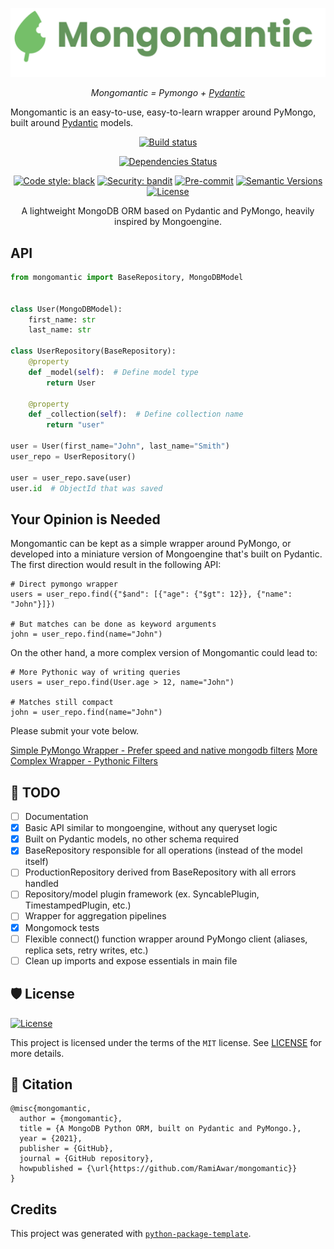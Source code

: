 ![Logo](https://github.com/RamiAwar/mongomantic/blob/main/docs/assets/text_logo.png)

<p align="center">
    <em>Mongomantic = Pymongo + <a href="https://pydantic-docs.helpmanual.io/">Pydantic</a></em>
</p>
<p>Mongomantic is an easy-to-use, easy-to-learn wrapper around PyMongo, built around <a href="https://pydantic-docs.helpmanual.io/">Pydantic</a> models.</p>

<div align="center">

[![Build status](https://github.com/RamiAwar/mongomantic/workflows/build/badge.svg?branch=main&event=push)](https://github.com/RamiAwar/mongomantic/actions?query=workflow%3Abuild)

<!-- [![Python Version](https://img.shields.io/pypi/pyversions/mongomantic.svg)](https://pypi.org/project/mongomantic/)-->

[![Dependencies Status](https://img.shields.io/badge/dependencies-up%20to%20date-brightgreen.svg)](https://github.com/RamiAwar/mongomantic/pulls?utf8=%E2%9C%93&q=is%3Apr%20author%3Aapp%2Fdependabot)

[![Code style: black](https://img.shields.io/badge/code%20style-black-000000.svg)](https://github.com/psf/black)
[![Security: bandit](https://img.shields.io/badge/security-bandit-green.svg)](https://github.com/PyCQA/bandit)
[![Pre-commit](https://img.shields.io/badge/pre--commit-enabled-brightgreen?logo=pre-commit&logoColor=white)](https://github.com/RamiAwar/mongomantic/blob/master/.pre-commit-config.yaml)
[![Semantic Versions](https://img.shields.io/badge/%F0%9F%9A%80-semantic%20versions-informational.svg)](https://github.com/RamiAwar/mongomantic/releases)
[![License](https://img.shields.io/github/license/RamiAwar/mongomantic)](https://github.com/RamiAwar/mongomantic/blob/main/LICENSE)

A lightweight MongoDB ORM based on Pydantic and PyMongo, heavily inspired by Mongoengine.

</div>

## API

```python
from mongomantic import BaseRepository, MongoDBModel


class User(MongoDBModel):
    first_name: str
    last_name: str

class UserRepository(BaseRepository):
    @property
    def _model(self):  # Define model type
        return User

    @property
    def _collection(self):  # Define collection name
        return "user"

user = User(first_name="John", last_name="Smith")
user_repo = UserRepository()

user = user_repo.save(user)
user.id  # ObjectId that was saved

```

## Your Opinion is Needed

Mongomantic can be kept as a simple wrapper around PyMongo, or developed into a miniature version of Mongoengine that's built on Pydantic.
The first direction would result in the following API:

```
# Direct pymongo wrapper
users = user_repo.find({"$and": [{"age": {"$gt": 12}}, {"name": "John"}]})

# But matches can be done as keyword arguments
john = user_repo.find(name="John")
```

On the other hand, a more complex version of Mongomantic could lead to:

```
# More Pythonic way of writing queries
users = user_repo.find(User.age > 12, name="John")

# Matches still compact
john = user_repo.find(name="John")
```

Please submit your vote below.

<p><a href="https://api.gh-polls.com/poll/01F2Y55FJSGXFMJW97Z143C6E0/Simple%20PyMongo%20Wrapper%20-%20Prefer%20speed%20and%20native%20mongodb%20filters/vote"><img src="https://api.gh-polls.com/poll/01F2Y55FJSGXFMJW97Z143C6E0/Simple%20PyMongo%20Wrapper%20-%20Prefer%20speed%20and%20native%20mongodb%20filters" alt="">Simple PyMongo Wrapper - Prefer speed and native mongodb filters</a>
<a href="https://api.gh-polls.com/poll/01F2Y55FJSGXFMJW97Z143C6E0/More%20Complex%20Wrapper%20-%20Pythonic%20filters/vote"><img src="https://api.gh-polls.com/poll/01F2Y55FJSGXFMJW97Z143C6E0/More%20Complex%20Wrapper%20-%20Pythonic%20filters" alt="">More Complex Wrapper - Pythonic Filters</a></p>


## 🚀 TODO

- [ ] Documentation
- [x] Basic API similar to mongoengine, without any queryset logic
- [x] Built on Pydantic models, no other schema required
- [x] BaseRepository responsible for all operations (instead of the model itself)
- [ ] ProductionRepository derived from BaseRepository with all errors handled
- [ ] Repository/model plugin framework (ex. SyncablePlugin, TimestampedPlugin, etc.)
- [ ] Wrapper for aggregation pipelines
- [x] Mongomock tests
- [ ] Flexible connect() function wrapper around PyMongo client (aliases, replica sets, retry writes, etc.)
- [ ] Clean up imports and expose essentials in main file

## 🛡 License

[![License](https://img.shields.io/github/license/RamiAwar/mongomantic)](https://github.com/RamiAwar/mongomantic/blob/main/LICENSE)

This project is licensed under the terms of the `MIT` license. See [LICENSE](https://github.com/RamiAwar/mongomantic/blob/main/LICENSE) for more details.

## 📃 Citation

```
@misc{mongomantic,
  author = {mongomantic},
  title = {A MongoDB Python ORM, built on Pydantic and PyMongo.},
  year = {2021},
  publisher = {GitHub},
  journal = {GitHub repository},
  howpublished = {\url{https://github.com/RamiAwar/mongomantic}}
}
```

## Credits

This project was generated with [`python-package-template`](https://github.com/TezRomacH/python-package-template).
